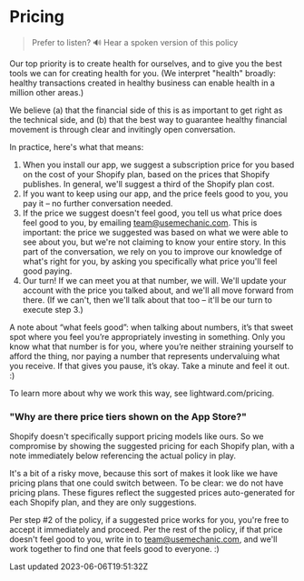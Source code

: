 # Pricing

> Prefer to listen? 🔊 Hear a spoken version of this policy

Our top priority is to create health for ourselves, and to give you the best tools we can for creating health for you. (We interpret "health" broadly: healthy transactions created in healthy business can enable health in a million other areas.)

We believe (a) that the financial side of this is as important to get right as the technical side, and (b) that the best way to guarantee healthy financial movement is through clear and invitingly open conversation.

In practice, here's what that means:

1. When you install our app, we suggest a subscription price for you based on the cost of your Shopify plan, based on the prices that Shopify publishes. In general, we'll suggest a third of the Shopify plan cost.
2. If you want to keep using our app, and the price feels good to you, you pay it – no further conversation needed.
3. If the price we suggest doesn't feel good, you tell us what price does feel good to you, by emailing team@usemechanic.com. This is important: the price we suggested was based on what we were able to see about you, but we're not claiming to know your entire story. In this part of the conversation, we rely on you to improve our knowledge of what's right for you, by asking you specifically what price you'll feel good paying.
4. Our turn! If we can meet you at that number, we will. We'll update your account with the price you talked about, and we'll all move forward from there. (If we can't, then we'll talk about that too – it'll be our turn to execute step 3.)

A note about “what feels good”: when talking about numbers, it’s that sweet spot where you feel you’re appropriately investing in something. Only you know what that number is for you, where you’re neither straining yourself to afford the thing, nor paying a number that represents undervaluing what you receive. If that gives you pause, it’s okay. Take a minute and feel it out. :)

To learn more about why we work this way, see lightward.com/pricing.

### "Why are there price tiers shown on the App Store?"

Shopify doesn't specifically support pricing models like ours. So we compromise by showing the suggested pricing for each Shopify plan, with a note immediately below referencing the actual policy in play.

It's a bit of a risky move, because this sort of makes it look like we have pricing plans that one could switch between. To be clear: we do not have pricing plans. These figures reflect the suggested prices auto-generated for each Shopify plan, and they are only suggestions.

Per step #2 of the policy, if a suggested price works for you, you're free to accept it immediately and proceed. Per the rest of the policy, if that price doesn't feel good to you, write in to team@usemechanic.com, and we'll work together to find one that feels good to everyone. :)

Last updated 2023-06-06T19:51:32Z
